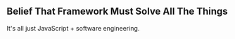 ##  Belief That Framework Must Solve All The Things

It's all just JavaScript + software engineering.
